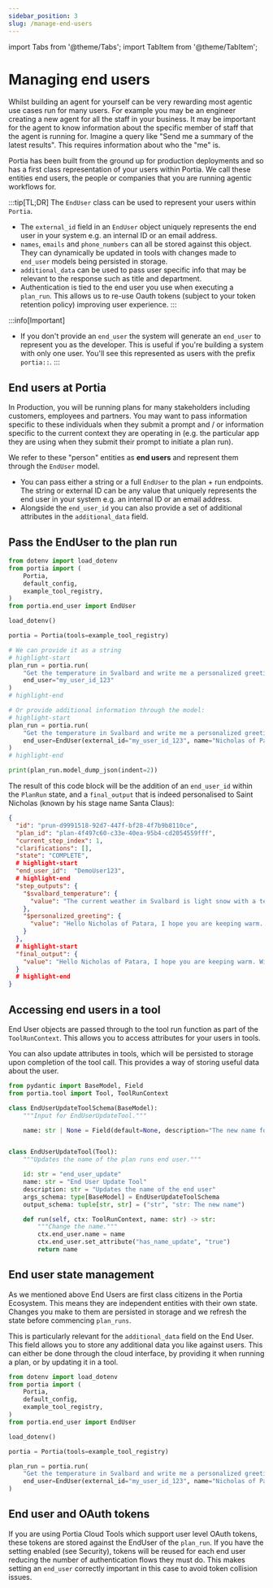 ```yaml
---
sidebar_position: 3
slug: /manage-end-users
---
```


import Tabs from '@theme/Tabs';
import TabItem from '@theme/TabItem';

# Managing end users

Whilst building an agent for yourself can be very rewarding most agentic use cases run for many users. For example you may be an engineer creating a new agent for all the staff in your business. It may be important for the agent to know information about the specific member of staff that the agent is running for. Imagine a query like "Send me a summary of the latest results". This requires information about who the "me" is.

Portia has been built from the ground up for production deployments and so has a first class representation of your users within Portia. We call these entities end users, the people or companies that you are running agentic workflows for. 


:::tip[TL;DR]
The `EndUser` class can be used to represent your users within `Portia`.
- The `external_id` field in an `EndUser` object uniquely represents the end user in your system e.g. an internal ID or an email address.
- `names`, `emails` and `phone_numbers` can all be stored against this object. They can dynamically be updated in tools with changes made to `end_user` models being persisted in storage.
- `additional_data` can be used to pass user specific info that may be relevant to the response such as title and department.
- Authentication is tied to the end user you use when executing a `plan_run`. This allows us to re-use Oauth tokens (subject to your token retention policy) improving user experience.
:::

:::info[Important]
- If you don't provide an `end_user` the system will generate an `end_user` to represent you as the developer. This is useful if you're building a system with only one user. You'll see this represented as users with the prefix `portia::`.
:::


## End users at Portia

In Production, you will be running plans for many stakeholders including customers, employees and partners. You may want to pass information specific to these individuals when they submit a prompt and / or information specific to the current context they are operating in (e.g. the particular app they are using when they submit their prompt to initiate a plan run).

We refer to these "person" entities as **end users** and represent them through the `EndUser` model.
- You can pass either a string or a full `EndUser` to the plan + run endpoints. The string or external ID can be any value that uniquely represents the end user in your system e.g. an internal ID or an email address.
- Alongside the `end_user_id` you can also provide a set of additional attributes in the `additional_data` field.

## Pass the EndUser to the plan run

```python title="main.py"
from dotenv import load_dotenv
from portia import (
    Portia,
    default_config,
    example_tool_registry,
)
from portia.end_user import EndUser

load_dotenv()

portia = Portia(tools=example_tool_registry)

# We can provide it as a string
# highlight-start
plan_run = portia.run(
    "Get the temperature in Svalbard and write me a personalized greeting with the result.",
    end_user="my_user_id_123"
)
# highlight-end

# Or provide additional information through the model:
# highlight-start
plan_run = portia.run(
    "Get the temperature in Svalbard and write me a personalized greeting with the result.",
    end_user=EndUser(external_id="my_user_id_123", name="Nicholas of Patara")
)
# highlight-end

print(plan_run.model_dump_json(indent=2))
```

The result of this code block will be the addition of an `end_user_id` within the `PlanRun` state, and a `final_output` that is indeed personalised to Saint Nicholas (known by his stage name Santa Claus):
```json title="plan_run_state.json"
{
  "id": "prun-d9991518-92d7-447f-bf28-4f7b9b8110ce",
  "plan_id": "plan-4f497c60-c33e-40ea-95b4-cd2054559fff",
  "current_step_index": 1,
  "clarifications": [],
  "state": "COMPLETE",
  # highlight-start
  "end_user_id":  "DemoUser123",
  # highlight-end
  "step_outputs": {
    "$svalbard_temperature": {
      "value": "The current weather in Svalbard is light snow with a temperature of -11.53°C."
    },
    "$personalized_greeting": {
      "value": "Hello Nicholas of Patara, I hope you are keeping warm. With the current weather in Svalbard showing light snow and a temperature of -11.53°C, make sure to bundle up and stay cozy!"
    }
  },
  # highlight-start
  "final_output": {
    "value": "Hello Nicholas of Patara, I hope you are keeping warm. With the current weather in Svalbard showing light snow and a temperature of -11.53°C, make sure to bundle up and stay cozy!"
  }
  # highlight-end
}
```


## Accessing end users in a tool

End User objects are passed through to the tool run function as part of the `ToolRunContext`. This allows you to access attributes for your users in tools.

You can also update attributes in tools, which will be persisted to storage upon completion of the tool call. This provides a way of storing useful data about the user.

```python title="main.py"
from pydantic import BaseModel, Field
from portia.tool import Tool, ToolRunContext

class EndUserUpdateToolSchema(BaseModel):
    """Input for EndUserUpdateTool."""

    name: str | None = Field(default=None, description="The new name for the end user.")


class EndUserUpdateTool(Tool):
    """Updates the name of the plan runs end user."""

    id: str = "end_user_update"
    name: str = "End User Update Tool"
    description: str = "Updates the name of the end user"
    args_schema: type[BaseModel] = EndUserUpdateToolSchema
    output_schema: tuple[str, str] = ("str", "str: The new name")

    def run(self, ctx: ToolRunContext, name: str) -> str:
        """Change the name."""
        ctx.end_user.name = name
        ctx.end_user.set_attribute("has_name_update", "true")
        return name
```

## End user state management

As we mentioned above End Users are first class citizens in the Portia Ecosystem. This means they are independent entities with their own state. Changes you make to them are persisted in storage and we refresh the state before commencing `plan_runs`. 

This is particularly relevant for the `additional_data` field on the End User. This field allows you to store any additional data you like against users. This can either be done through the cloud interface, by providing it when running a plan, or by updating it in a tool. 

```python title="main.py"
from dotenv import load_dotenv
from portia import (
    Portia,
    default_config,
    example_tool_registry,
)
from portia.end_user import EndUser

load_dotenv()

portia = Portia(tools=example_tool_registry)

plan_run = portia.run(
    "Get the temperature in Svalbard and write me a personalized greeting with the result.",
    end_user=EndUser(external_id="my_user_id_123", name="Nicholas of Patara", additional_data={"weather_preferences": "I prefer my weather in the form of a Haiku"})
)
```

## End user and OAuth tokens

If you are using Portia Cloud Tools which support user level OAuth tokens, these tokens are stored against the EndUser of the `plan_run`. If you have the setting enabled (see Security), tokens will be reused for each end user reducing the number of authentication flows they must do.
This makes setting an `end_user` correctly important in this case to avoid token collision issues.

